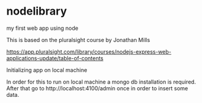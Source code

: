 # nodelibrary
my first web app using node

This is based on the pluralsight course by Jonathan Mills

https://app.pluralsight.com/library/courses/nodejs-express-web-applications-update/table-of-contents

Initializing app on local machine

In order for this to run on local machine a mongo db installation is required.
After that go to http://localhost:4100/admin once in order to insert some data.
